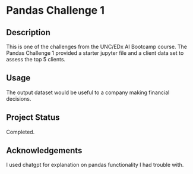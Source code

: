 # Pandas Challenge 1

## Description

This is one of the challenges from the UNC/EDx AI Bootcamp course. The Pandas Challenge 1 provided a starter jupyter file and a client data set to assess the top 5 clients. 


## Usage
The output dataset would be useful to a company making financial decisions.

## Project Status

Completed.

## Acknowledgements

I used chatgpt for explanation on pandas functionality I had trouble with. 
